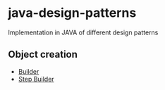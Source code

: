 # java-design-patterns
Implementation in JAVA of different design patterns

## Object creation

* [Builder](builder/README.md)
* [Step Builder](step-builder/README.md)
